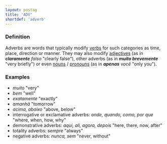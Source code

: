 ```yaml
---
layout: postag
title: 'ADV'
shortdef: 'adverb'
---
```



### Definition

Adverbs are words that typically modify [verbs](VERB) for such categories as time, place, direction or manner. They may also modify [adjectives](ADJ) (as in _<b>claramente</b> falso_ "clearly false"), other adverbs (as in _<b>muito brevemente</b>_ "very briefly") or even [nouns](NOUN) / [pronouns](PRON) (as in _<b>apenas</b> você_ "only you").


### Examples

- _muito_ "very"
- _bem_ "well"
- _exatamente_ "exactly"
- _amanhã_ "tomorrow"
- _acima, abaixo_ "above, below"
- interrogative or exclamative adverbs: _onde, quando, como, por que_ "where, when, how, why"
- demonstrative adverbs: _aqui, ali, agora, depois_ "here, there, now, after"
- totality adverbs: _sempre_ "always"
- negative adverbs: _nunca, sem_ "never, without"
